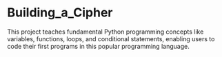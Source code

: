 # Building_a_Cipher
This project teaches fundamental Python programming concepts like variables, functions, loops, and conditional statements, enabling users to code their first programs in this popular programming language.
